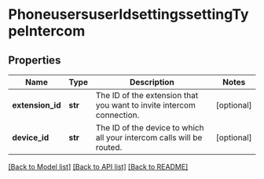 # PhoneusersuserIdsettingssettingTypeIntercom

## Properties
Name | Type | Description | Notes
------------ | ------------- | ------------- | -------------
**extension_id** | **str** | The ID of the extension that you want to invite intercom connection. | [optional] 
**device_id** | **str** | The ID of the device to which all your intercom calls will be routed. | [optional] 

[[Back to Model list]](../README.md#documentation-for-models) [[Back to API list]](../README.md#documentation-for-api-endpoints) [[Back to README]](../README.md)

